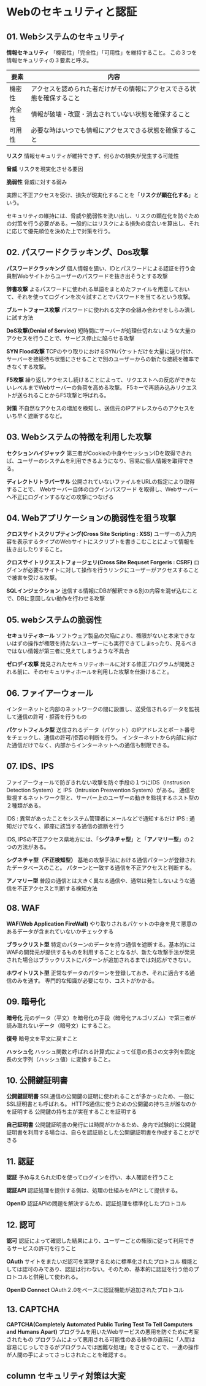 # Webのセキュリティと認証
## 01. Webシステムのセキュリティ

**情報セキュリティ**
「機密性」「完全性」「可用性」を維持すること。
この３つを情報セキュリティの３要素と呼ぶ。

|要素|内容|
|---|---|
|機密性|アクセスを認められた者だけがその情報にアクセスできる状態を確保すること|
|完全性|情報が破壊・改竄・消去されていない状態を確保すること|
|可用性|必要な時はいつでも情報にアクセスできる状態を確保すること|

**リスク**
情報セキュリティが維持できず、何らかの損失が発生する可能性

**脅威**
リスクを現実化させる要因

**脆弱性**
脅威に対する弱み

実際に不正アクセスを受け、損失が現実化することを「__リスクが顕在化する__」という。

セキュリティの維持には、脅威や脆弱性を洗い出し、リスクの顕在化を防ぐための対策を行う必要がある。一般的にはリスクによる損失の度合いを算出し、それに応じて優先順位を決めた上で対策を行う。

## 02. パスワードクラッキング、Dos攻撃

**パスワードクラッキング**
個人情報を狙い、IDとパスワードによる認証を行う会員制Webサイトからユーザーのパスワードを抜き出そうとする攻撃

**辞書攻撃**
よるパスワードに使われる単語をまとめたファイルを用意しておいて、それを使ってログインを次々試すことでパスワードを当てるという攻撃。

**ブルートフォース攻撃**
パスワードに使われる文字の全組み合わせをしらみ潰しに試す方法

**DoS攻撃(Denial of Service)**
短時間にサーバーが処理仕切れないような大量のアクセスを行うことで、サービス停止に陥らせる攻撃

**SYN Flood攻撃**
TCPのやり取りにおけるSYNパケットだけを大量に送り付け、サーバーを接続待ち状態にさせることで別のユーザーからの新たな接続を確率できなくする攻撃。

**F5攻撃**
繰り返しアクセスし続けることによって、リクエストへの反応ができないレベルまでWebサーバーの負荷を高める攻撃。
F5キーで再読み込みリクエストが送られることからF5攻撃と呼ばれる。

**対策**
不自然なアクセスの増加を検知し、送信元のIPアドレスからのアクセスをいち早く遮断するなど。

## 03. Webシステムの特徴を利用した攻撃

**セクションハイジャック**
第三者がCookieの中身やセッションIDを取得できれば、ユーザーのシステムを利用できるようになり、容易に個人情報を取得できる。

**ディレクトリトラバーサル**
公開されていないファイルをURLの指定により取得することで、
Webサーバー自体のログインパスワード を取得し、Webサーバーへ不正にログインするなどの攻撃につなげる

## 04. Webアプリケーションの脆弱性を狙う攻撃

**クロスサイトスクリプティング(Cross Site Scripting : XSS)**
ユーザーの入力内容を表示するタイプのWebサイトにスクリプトを書きこむことによって情報を抜き出したりすること。

**クロスサイトリクエストフォージェリ(Cross Site Requset Forgeris : CSRF)**
ログインが必要なサイトに対して操作を行うリンクにユーザーがアクセスすることで被害を受ける攻撃。

**SQLインジェクション**
送信する情報にDBが解釈できる別の内容を混ぜ込むことで、DBに意図しない動作を行わせる攻撃

## 05. webシステムの脆弱性

**セキュリティホール**
ソフトウェア製品の欠陥により、権限がないと本来できないはずの操作が権限を持たないユーザーにも実行できてしまsったり、見るべきではない情報が第三者に見えてしまうような不具合

**ゼロデイ攻撃**
発見されたセキュリティホールに対する修正プログラムが開発される前に、そのセキュリティホールを利用した攻撃を仕掛けること。

## 06. ファイアーウォール

インターネットと内部のネットワークの間に設置し、送受信されるデータを監視して通信の許可・拒否を行うもの

**パケットフィルタ型**
送信されるデータ（パケット）のIPアドレスとポート番号をチェックし、通信の許可/拒否の判断を行う。
インターネットから内部に向けた通信だけでなく、内部からインターネットへの通信も制限できる。

## 07. IDS、IPS

ファイアーウォールで防ぎきれない攻撃を防ぐ手段の１つにIDS（Instrusion Detection System）と IPS（Intrusion Presvention System）がある。
通信を監視するネットワーク型と、サーバー上のユーザーの動きを監視するホスト型の２種類がある。

IDS : 異常があったことをシステム管理者にメールなどで通知するだけ
IPS : 通知だけでなく、即座に該当する通信の遮断を行う

IDS, IPSの不正アクセス県地方には、「__シグネチャ型__」と「__アノマリー型__」の２つの方法がある。

**シグネチャ型（不正検知型）**
基地の攻撃手法における通信パターンが登録されたデータベースのこと。
パターンと一致する通信を不正アクセスと判断する。

**アノマリー型**
普段の通信とは大きく異なる通信や、通常は発生しないような通信を不正アクセスと判断する検知方法

## 08. WAF

**WAF(Web Application FireWall)**
やり取りされるパケットの中身を見て悪意のあるデータが含まれていないかチェックする

**ブラックリスト型**
特定のパターンのデータを持つ通信を遮断する。基本的にはWAFの開発元が提供するものを利用することとなるが、新たな攻撃手法が発見された場合はブラックリストにパターンが追加されるまでは対応ができない。

**ホワイトリスト型**
正常なデータのパターンを登録しておき、それに適合する通信のみを通す。
専門的な知識が必要になり、コストがかかる。

## 09. 暗号化

**暗号化**
元のデータ（平文）を暗号化の手段（暗号化アルゴリズム）で第三者が読み取れないデータ（暗号文）にすること。

**復号**
暗号文を平文に戻すこと

**ハッシュ化**
ハッシュ関数と呼ばれる計算式によって任意の長さの文字列を固定長の文字列（ハッシュ値）に変換すること。

## 10. 公開鍵証明書

**公開鍵証明書**
SSL通信の公開鍵の証明に使われることが多かったため、一般にSSL証明書とも呼ばれる。
HTTPS通信に使うための公開鍵の持ち主が誰なのかを証明する
公開鍵の持ち主が実在することを証明する

**自己証明書**
公開鍵証明書の発行には時間がかかるため、身内で試験的に公開鍵証明書を利用する場合は、自らを認証局とした公開鍵証明書を作成することができる

## 11. 認証

**認証**
予め与えられたIDを使ってログインを行い、本人確認を行うこと

**認証API**
認証処理を提供する側は、処理の仕組みをAPIとして提供する。

**OpenID**
認証APIの問題を解決するため、認証処理を標準化したプロトコル

## 12. 認可

**認可**
認証によって確認した結果により、ユーザーごとの権限に従って利用できるサービスの許可を行うこと

**OAuth**
サイトをまたいだ認可を実現するために標準化されたプロトコル
機能としては認可のみであり、認証は行わない。そのため、基本的に認証を行う他のプロトコルと併用して使われる。

**OpenID Connect**
OAuth２.0をベースに認証機能が追加されたプロトコル

## 13. CAPTCHA

**CAPTCHA(Completely Automated Public Turing Test To Tell Computers and Humans Apart)**
プログラムを用いたWebサービスの悪用を防ぐために考案されたもの
プログラムによって悪用される可能性のある操作の直前に「人間は容易にじっしできるがプログラムでは困難な処理」をさせることで、一連の操作が人間の手によってさっじされたことを確認する。

## column セキュリティ対策は大変